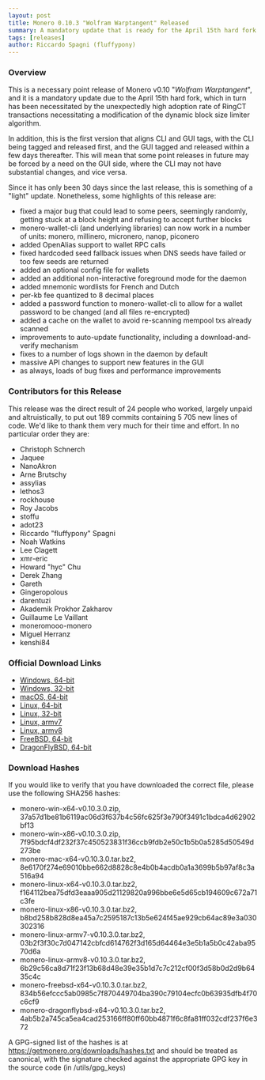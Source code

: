 ```yaml
---
layout: post
title: Monero 0.10.3 "Wolfram Warptangent" Released
summary: A mandatory update that is ready for the April 15th hard fork
tags: [releases]
author: Riccardo Spagni (fluffypony)
---
```


### Overview

This is a necessary point release of Monero v0.10 "_Wolfram Warptangent_", and it is a mandatory update due to the April 15th hard fork, which in turn has been necessitated by the unexpectedly high adoption rate of RingCT transactions necessitating a modification of the dynamic block size limiter algorithm.

In addition, this is the first version that aligns CLI and GUI tags, with the CLI being tagged and released first, and the GUI tagged and released within a few days thereafter. This will mean that some point releases in future may be forced by a need on the GUI side, where the CLI may not have substantial changes, and vice versa.

Since it has only been 30 days since the last release, this is something of a "light" update. Nonetheless, some highlights of this release are:

- fixed a major bug that could lead to some peers, seemingly randomly, getting stuck at a block height and refusing to accept further blocks
- monero-wallet-cli (and underlying libraries) can now work in a number of units: monero, millinero, micronero, nanop, piconero
- added OpenAlias support to wallet RPC calls
- fixed hardcoded seed fallback issues when DNS seeds have failed or too few seeds are returned
- added an optional config file for wallets
- added an additional non-interactive foreground mode for the daemon
- added mnemonic wordlists for French and Dutch
- per-kb fee quantized to 8 decimal places
- added a password function to monero-wallet-cli to allow for a wallet password to be changed (and all files re-encrypted)
- added a cache on the wallet to avoid re-scanning mempool txs already scanned
- improvements to auto-update functionality, including a download-and-verify mechanism
- fixes to a number of logs shown in the daemon by default
- massive API changes to support new features in the GUI
- as always, loads of bug fixes and performance improvements

### Contributors for this Release

This release was the direct result of 24 people who worked, largely unpaid and altruistically, to put out 189 commits containing 5 705 new lines of code. We'd like to thank them very much for their time and effort. In no particular order they are:

- Christoph Schnerch
- Jaquee
- NanoAkron
- Arne Brutschy
- assylias
- lethos3
- rockhouse
- Roy Jacobs
- stoffu
- adot23
- Riccardo "fluffypony" Spagni
- Noah Watkins
- Lee Clagett
- xmr-eric
- Howard "hyc" Chu
- Derek Zhang
- Gareth
- Gingeropolous
- darentuzi
- Akademik Prokhor Zakharov
- Guillaume Le Vaillant
- moneromooo-monero
- Miguel Herranz
- kenshi84

### Official Download Links
- [Windows, 64-bit](https://downloads.getmonero.org/cli/monero-win-x64-v0.10.3.0.zip)
- [Windows, 32-bit](https://downloads.getmonero.org/cli/monero-win-x86-v0.10.3.0.zip)
- [macOS, 64-bit](https://downloads.getmonero.org/cli/monero-mac-x64-v0.10.3.0.tar.bz2)
- [Linux, 64-bit](https://downloads.getmonero.org/cli/monero-linux-x64-v0.10.3.0.tar.bz2)
- [Linux, 32-bit](https://downloads.getmonero.org/cli/monero-linux-x86-v0.10.3.0.tar.bz2)
- [Linux, armv7](https://downloads.getmonero.org/cli/monero-linux-armv7-v0.10.3.0.tar.bz2)
- [Linux, armv8](https://downloads.getmonero.org/cli/monero-linux-armv8-v0.10.3.0.tar.bz2)
- [FreeBSD, 64-bit](https://downloads.getmonero.org/cli/monero-freebsd-x64-v0.10.3.0.tar.bz2)
- [DragonFlyBSD, 64-bit](https://downloads.getmonero.org/cli/monero-dragonflybsd-x64-v0.10.3.0.tar.bz2)

### Download Hashes

If you would like to verify that you have downloaded the correct file, please use the following SHA256 hashes:

- monero-win-x64-v0.10.3.0.zip, 37a57d1be81b6119ac06d3f637b4c56fc625f3e790f3491c1bdca4d62902bf13
- monero-win-x86-v0.10.3.0.zip, 7f95bdcf4df232f37c450523831f36ccb9fdb2e50c1b5b0a5285d50549d273be
- monero-mac-x64-v0.10.3.0.tar.bz2, 8e6170f274e69010bbe662d8828c8e4b0b4acdb0a1a3699b5b97af8c3a516a94
- monero-linux-x64-v0.10.3.0.tar.bz2, f164112bea75dfd3eaaa905d21129820a996bbe6e5d65cb194609c672a71c3fe
- monero-linux-x86-v0.10.3.0.tar.bz2, b8bd258b828d8ea45a7c2595187c13b5e624f45ae929cb64ac89e3a030302316
- monero-linux-armv7-v0.10.3.0.tar.bz2, 03b2f3f30c7d047142cbfcd614762f3d165d64464e3e5b1a5b0c42aba9570d6a
- monero-linux-armv8-v0.10.3.0.tar.bz2, 6b29c56ca8d71f23f13b68d48e39e35b1d7c7c212cf00f3d58b0d2d9b6435c4c
- monero-freebsd-x64-v0.10.3.0.tar.bz2, 834b56efccc5ab0985c7f870449704ba390c79104ecfc0b63935dfb4f70c6cf9
- monero-dragonflybsd-x64-v0.10.3.0.tar.bz2, 4ab5b2a745ca5ea4cad253166ff80ff60bb4871f6c8fa81ff032cdf237f6e372

A GPG-signed list of the hashes is at https://getmonero.org/downloads/hashes.txt and should be treated as canonical, with the signature checked against the appropriate GPG key in the source code (in /utils/gpg_keys)